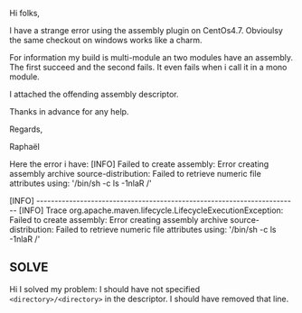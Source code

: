 Hi folks, 

I have a strange error using the assembly plugin on CentOs4.7. 
Obvioulsy the same checkout on windows works like a charm. 

For information my build is multi-module an two modules have an assembly. 
The first succeed and the second fails. It even fails when i call it 
in a mono module. 

I attached the offending assembly descriptor. 

Thanks in advance for any help. 

Regards, 

Raphaël 

Here the error i have: 
[INFO] Failed to create assembly: Error creating assembly archive 
source-distribution: Failed to retrieve numeric file attributes using: 
'/bin/sh -c ls -1nlaR /' 

[INFO] ------------------------------------------------------------------------ 
[INFO] Trace 
org.apache.maven.lifecycle.LifecycleExecutionException: Failed to 
create assembly: Error creating assembly archive source-distribution: 
Failed to retrieve numeric file attributes using: '/bin/sh -c ls 
-1nlaR /' 



## SOLVE

Hi I solved my problem: 
I should have not specified `<directory>/<directory>` in the descriptor. 
I should have removed that line. 

